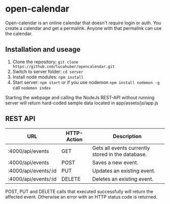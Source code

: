 # open-calendar
Open-calendar is an online calendar that doesn't require login or auth. You create a calendar and get a permalink. Anyone with that permalink can use the calendar.

## Installation and useage
1. Clone the repository: `git clone https://github.com/lucahuber/opencalendar.git`
2. Switch to server folder: `cd server`
2. Install node modules: `npm install`
3. Start server: `npm start` or if you use nodemon `npm install nodemon -g` call `nodemon index`

Starting the webpage and calling the NodeJs REST-API without running server will return hard-coded sample data located in app/assets/js/app.js

## REST API
| URL | HTTP-Action | Description |
| ------------- |-------------| -----|
| :4000/api/events | GET | Gets all events currently stored in the database. |
| :4000/api/events | POST | Saves a new event. |
| :4000/api/events/:id | PUT | Updates an existing event. |
| :4000/api/events/:id | DELETE | Deletes an existing event. |

POST, PUT and DELETE calls that executed successfully will return the affected event. Otherwise an error with an HTTP status code is returned.